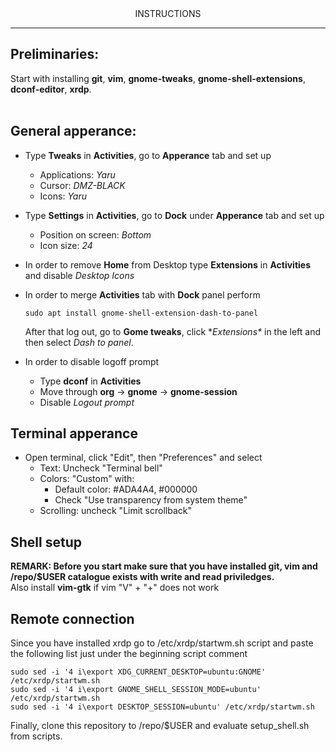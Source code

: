 <div align="center">
      INSTRUCTIONS
</div>

-----------------

## Preliminaries: 
Start with installing **git**, **vim**, **gnome-tweaks**, **gnome-shell-extensions**, **dconf-editor**, **xrdp**.<br /><br />

## General apperance:
* Type **Tweaks** in **Activities**, go to **Apperance** tab and set up
  * Applications: *Yaru*
  * Cursor: *DMZ-BLACK*
  * Icons: *Yaru*
* Type **Settings** in **Activities**, go to **Dock** under **Apperance** tab and set up
  * Position on screen: *Bottom*
  * Icon size: *24*
* In order to remove **Home** from Desktop type **Extensions** in **Activities** and disable *Desktop Icons*
* In order to merge **Activities** tab with **Dock** panel perform

      sudo apt install gnome-shell-extension-dash-to-panel
      
  After that log out, go to **Gome tweaks**, click **Extensions\** in the left and then
  select *Dash to panel*.
* In order to disable logoff prompt
  * Type **dconf** in **Activities**
  * Move through **org** -> **gnome** -> **gnome-session**
  * Disable *Logout prompt*

## Terminal apperance
* Open terminal, click "Edit", then "Preferences" and select
   * Text: Uncheck "Terminal bell" 
   * Colors: "Custom" with:
      * Default color: #ADA4A4, #000000
      * Check "Use transparency from system theme"
   * Scrolling: uncheck "Limit scrollback"

## Shell setup
   **REMARK: Before you start make sure that you have installed git, vim
   and /repo/$USER catalogue exists with write and read priviledges.**<br/>
   Also install **vim-gtk** if vim "V" + "+" does not work
   
## Remote connection
   Since you have installed xrdp go to /etc/xrdp/startwm.sh script and paste the following list just under the beginning
   script comment
   
    sudo sed -i '4 i\export XDG_CURRENT_DESKTOP=ubuntu:GNOME' /etc/xrdp/startwm.sh
    sudo sed -i '4 i\export GNOME_SHELL_SESSION_MODE=ubuntu' /etc/xrdp/startwm.sh
    sudo sed -i '4 i\export DESKTOP_SESSION=ubuntu' /etc/xrdp/startwm.sh

  Finally, clone this repository to /repo/$USER and evaluate setup_shell.sh from scripts.
